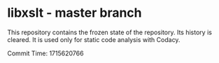 # libxslt - master branch

This repository contains the frozen state of the repository.
Its history is cleared. It is used only for static code
analysis with Codacy.

Commit Time: 1715620766